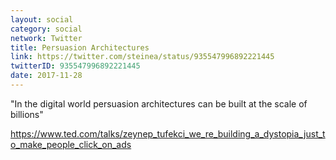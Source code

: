 ```yaml
---
layout: social
category: social
network: Twitter
title: Persuasion Architectures
link: https://twitter.com/steinea/status/935547996892221445
twitterID: 935547996892221445
date: 2017-11-28
---
```


"In the digital world persuasion architectures can be built at the scale of billions"

<https://www.ted.com/talks/zeynep_tufekci_we_re_building_a_dystopia_just_to_make_people_click_on_ads>
